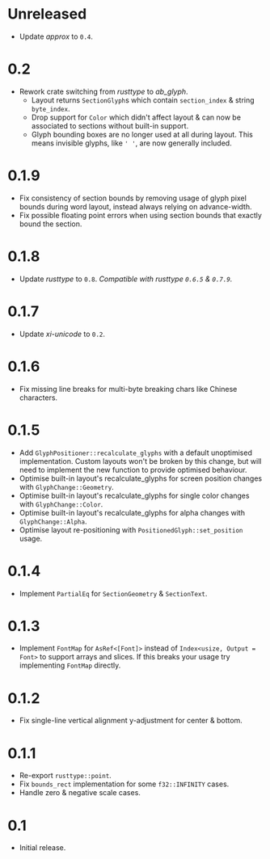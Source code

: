 # Unreleased
* Update _approx_ to `0.4`.

# 0.2
* Rework crate switching from _rusttype_ to _ab_glyph_.
  - Layout returns `SectionGlyph`s which contain `section_index` & string `byte_index`.
  - Drop support for `Color` which didn't affect layout & can now be associated to sections without built-in support.
  - Glyph bounding boxes are no longer used at all during layout. This means invisible glyphs, like `' '`, are now generally included.

# 0.1.9
* Fix consistency of section bounds by removing usage of glyph pixel bounds during word layout, instead always relying on advance-width.
* Fix possible floating point errors when using section bounds that exactly bound the section.

# 0.1.8
* Update _rusttype_ to `0.8`. _Compatible with rusttype `0.6.5` & `0.7.9`._

# 0.1.7
* Update _xi-unicode_ to `0.2`.

# 0.1.6
* Fix missing line breaks for multi-byte breaking chars like Chinese characters.

# 0.1.5
* Add `GlyphPositioner::recalculate_glyphs` with a default unoptimised implementation. Custom layouts won't be broken by this change, but will need to implement the new function to provide optimised behaviour.
* Optimise built-in layout's recalculate_glyphs for screen position changes with `GlyphChange::Geometry`.
* Optimise built-in layout's recalculate_glyphs for single color changes with `GlyphChange::Color`.
* Optimise built-in layout's recalculate_glyphs for alpha changes with `GlyphChange::Alpha`.
* Optimise layout re-positioning with `PositionedGlyph::set_position` usage.

# 0.1.4
* Implement `PartialEq` for `SectionGeometry` & `SectionText`.

# 0.1.3
* Implement `FontMap` for `AsRef<[Font]>` instead of `Index<usize, Output = Font>` to support arrays and slices. If this breaks your usage try implementing `FontMap` directly.

# 0.1.2
* Fix single-line vertical alignment y-adjustment for center & bottom.

# 0.1.1
* Re-export `rusttype::point`.
* Fix `bounds_rect` implementation for some `f32::INFINITY` cases.
* Handle zero & negative scale cases.

# 0.1
* Initial release.
